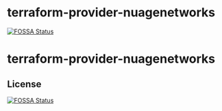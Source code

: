 # terraform-provider-nuagenetworks
[![FOSSA Status](https://app.fossa.io/api/projects/git%2Bgithub.com%2Frvichery%2Fterraform-provider-nuagenetworks.svg?type=shield)](https://app.fossa.io/projects/git%2Bgithub.com%2Frvichery%2Fterraform-provider-nuagenetworks?ref=badge_shield)

# terraform-provider-nuagenetworks


## License
[![FOSSA Status](https://app.fossa.io/api/projects/git%2Bgithub.com%2Frvichery%2Fterraform-provider-nuagenetworks.svg?type=large)](https://app.fossa.io/projects/git%2Bgithub.com%2Frvichery%2Fterraform-provider-nuagenetworks?ref=badge_large)